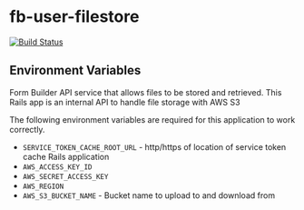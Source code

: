 # fb-user-filestore
[![Build Status](https://travis-ci.org/ministryofjustice/fb-user-filestore.svg?branch=master)](https://travis-ci.org/ministryofjustice/fb-user-filestore)

## Environment Variables

Form Builder API service that allows files to be stored and retrieved. This
Rails app is an internal API to handle file storage with AWS S3

The following environment variables are required for this application to work
correctly.

- `SERVICE_TOKEN_CACHE_ROOT_URL` - http/https of location of service token cache Rails application
- `AWS_ACCESS_KEY_ID`
- `AWS_SECRET_ACCESS_KEY`
- `AWS_REGION`
- `AWS_S3_BUCKET_NAME` - Bucket name to upload to and download from
